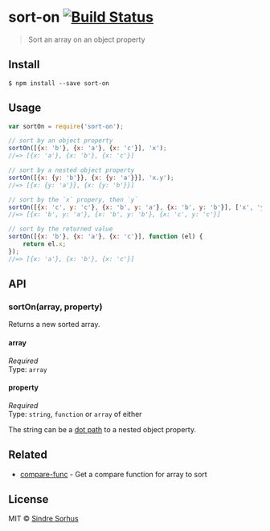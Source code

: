 # sort-on [![Build Status](https://travis-ci.org/sindresorhus/sort-on.svg?branch=master)](https://travis-ci.org/sindresorhus/sort-on)

> Sort an array on an object property


## Install

```
$ npm install --save sort-on
```


## Usage

```js
var sortOn = require('sort-on');

// sort by an object property
sortOn([{x: 'b'}, {x: 'a'}, {x: 'c'}], 'x');
//=> [{x: 'a'}, {x: 'b'}, {x: 'c'}]

// sort by a nested object property
sortOn([{x: {y: 'b'}}, {x: {y: 'a'}}], 'x.y');
//=> [{x: {y: 'a'}}, {x: {y: 'b'}}]

// sort by the `x` propery, then `y`
sortOn([{x: 'c', y: 'c'}, {x: 'b', y: 'a'}, {x: 'b', y: 'b'}], ['x', 'y']);
//=> [{x: 'b', y: 'a'}, {x: 'b', y: 'b'}, {x: 'c', y: 'c'}]

// sort by the returned value
sortOn([{x: 'b'}, {x: 'a'}, {x: 'c'}], function (el) {
	return el.x;
});
//=> [{x: 'a'}, {x: 'b'}, {x: 'c'}]
```


## API

### sortOn(array, property)

Returns a new sorted array.

#### array

*Required*  
Type: `array`

#### property

*Required*  
Type: `string`, `function` or `array` of either

The string can be a [dot path](https://github.com/sindresorhus/dot-prop) to a nested object property.


## Related

- [compare-func](https://github.com/stevemao/compare-func) - Get a compare function for array to sort


## License

MIT © [Sindre Sorhus](http://sindresorhus.com)
